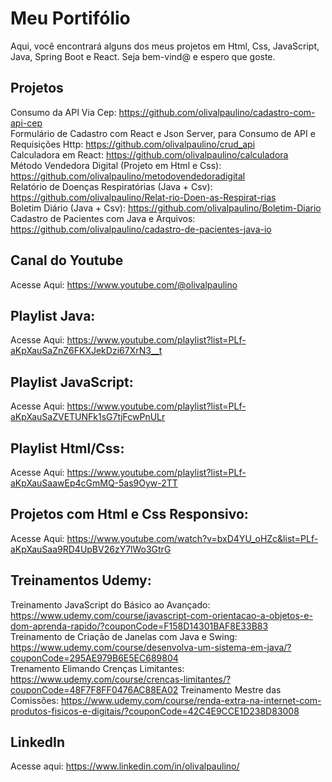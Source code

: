 # Meu Portifólio

Aqui, você encontrará alguns dos meus projetos em Html, Css, JavaScript, Java, Spring Boot e React. Seja bem-vind@ e espero que goste.

## Projetos

Consumo da API Via Cep: https://github.com/olivalpaulino/cadastro-com-api-cep <br>
Formulário de Cadastro com React e Json Server, para Consumo de API e Requisições Http: https://github.com/olivalpaulino/crud_api <br>
Calculadora em React: https://github.com/olivalpaulino/calculadora <br>
Método Vendedora Digital (Projeto em Html e Css): https://github.com/olivalpaulino/metodovendedoradigital <br>
Relatório de Doenças Respiratórias (Java + Csv): https://github.com/olivalpaulino/Relat-rio-Doen-as-Respirat-rias <br>
Boletim Diário (Java + Csv): https://github.com/olivalpaulino/Boletim-Diario <br>
Cadastro de Pacientes com Java e Arquivos: https://github.com/olivalpaulino/cadastro-de-pacientes-java-io

## Canal do Youtube

Acesse Aqui: https://www.youtube.com/@olivalpaulino

## Playlist Java:

Acesse Aqui: https://www.youtube.com/playlist?list=PLf-aKpXauSaZnZ6FKXJekDzi67XrN3__t

## Playlist JavaScript:

Acesse Aqui: https://www.youtube.com/playlist?list=PLf-aKpXauSaZVETUNFk1sG7tjFcwPnULr

## Playlist Html/Css:

Acesse Aqui: https://www.youtube.com/playlist?list=PLf-aKpXauSaawEp4cGmMQ-5as9Oyw-2TT

## Projetos com Html e Css Responsivo:

Acesse Aqui: https://www.youtube.com/watch?v=bxD4YU_oHZc&list=PLf-aKpXauSaa9RD4UpBV26zY7lWo3GtrG

## Treinamentos Udemy:

Treinamento JavaScript do Básico ao Avançado: https://www.udemy.com/course/javascript-com-orientacao-a-objetos-e-dom-aprenda-rapido/?couponCode=F158D14301BAF8E33B83 <br>
Treinamento de Criação de Janelas com Java e Swing: https://www.udemy.com/course/desenvolva-um-sistema-em-java/?couponCode=295AE979B6E5EC689804 <br>
Trenamento Elimando Crenças Limitantes: https://www.udemy.com/course/crencas-limitantes/?couponCode=48F7F8FF0476AC88EA02
Treinamento Mestre das Comissões: https://www.udemy.com/course/renda-extra-na-internet-com-produtos-fisicos-e-digitais/?couponCode=42C4E9CCE1D238D83008

## LinkedIn

Acesse aqui: https://www.linkedin.com/in/olivalpaulino/
